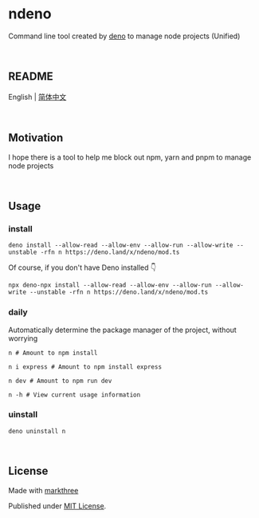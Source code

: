# ndeno

Command line tool created by [deno](https://deno.land/) to manage node projects
(Unified)

<br />

## README

English | [简体中文](./README_CN.md)

<br />

## Motivation

I hope there is a tool to help me block out npm, yarn and pnpm to manage node
projects

<br />

## Usage

### install

```shell
deno install --allow-read --allow-env --allow-run --allow-write --unstable -rfn n https://deno.land/x/ndeno/mod.ts
```

Of course, if you don't have Deno installed 👇

```shell
npx deno-npx install --allow-read --allow-env --allow-run --allow-write --unstable -rfn n https://deno.land/x/ndeno/mod.ts
```

### daily

Automatically determine the package manager of the project, without worrying

```shell
n # Amount to npm install
```

```shell
n i express # Amount to npm install express
```

```shell
n dev # Amount to npm run dev
```

```shell
n -h # View current usage information
```

### uinstall

```shell
deno uninstall n
```

<br />

## License

Made with [markthree](https://github.com/markthree)

Published under [MIT License](./LICENSE).
